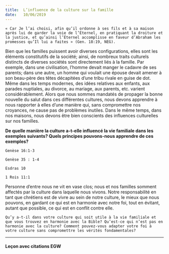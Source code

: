 ```yaml
---
title:  L’influence de la culture sur la famille
date:   10/06/2019
---
```


`« Car Je l’ai choisi, afin qu’il ordonne à ses fils et à sa maison après lui de garder la voie de l’Éternel, en pratiquant la droiture et la justice, et qu’ainsi l’Éternel accomplisse en faveur d’Abraham les promesses qu’Il lui a faites » (Gen. 18:19, NEG).`

Bien que les familles puissent avoir diverses configurations, elles sont les éléments constitutifs de la société; ainsi, de nombreux traits culturels distincts de diverses sociétés sont directement liés à la famille. Par exemple, dans une civilisation, l’homme devait manger le cadavre de ses parents; dans une autre, un homme qui voulait une épouse devait amener à son beau-père des têtes décapitées d’une tribu rivale en guise de dot. Même dans les temps modernes, des idées relatives aux enfants, aux parades nuptiales, au divorce, au mariage, aux parents, etc. varient considérablement. Alors que nous sommes mandatés de propager la bonne nouvelle du salut dans ces différentes cultures, nous devons apprendre à nous rapporter à elles d’une manière qui, sans compromettre nos croyances, ne cause pas de problèmes inutiles. Dans le même temps, dans nos maisons, nous devons être bien conscients des influences culturelles sur nos familles.

**De quelle manière la culture a-t-elle influencé la vie familiale dans les exemples suivants? Quels principes pouvons-nous apprendre de ces exemples?**

`Genèse 16:1-3`

`Genèse 35 : 1-4`

`Esdras 10`

`1 Rois 11:1`

Personne d’entre nous ne vit en vase clos; nous et nos familles somment affectés par la culture dans laquelle nous vivons. Notre responsabilité en tant que chrétiens est de vivre au sein de notre culture, le mieux que nous pouvons, en gardant ce qui est en harmonie avec notre foi, tout en évitant, autant que possible, ce qui est en conflit contre elle.

`Qu’y a-t-il dans votre culture qui soit utile à la vie familiale et que vous trouvez en harmonie avec la Bible? Qu’est-ce qui n’est pas en harmonie avec la culture? Comment pouvez-vous adapter votre foi à votre culture sans compromettre les vérités fondamentales?`

---

#### Leçon avec citations EGW
